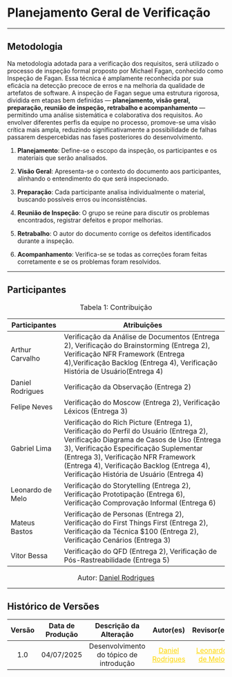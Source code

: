 # Planejamento Geral de Verificação

---

## Metodologia

Na metodologia adotada para a verificação dos requisitos, será utilizado o processo de inspeção formal proposto por Michael Fagan, conhecido como Inspeção de Fagan. Essa técnica é amplamente reconhecida por sua eficácia na detecção precoce de erros e na melhoria da qualidade de artefatos de software. A inspeção de Fagan segue uma estrutura rigorosa, dividida em etapas bem definidas — **planejamento, visão geral, preparação, reunião de inspeção, retrabalho e acompanhamento** — permitindo uma análise sistemática e colaborativa dos requisitos. Ao envolver diferentes perfis da equipe no processo, promove-se uma visão crítica mais ampla, reduzindo significativamente a possibilidade de falhas passarem despercebidas nas fases posteriores do desenvolvimento.

1. **Planejamento**: Define-se o escopo da inspeção, os participantes e os materiais que serão analisados.

2. **Visão Geral**: Apresenta-se o contexto do documento aos participantes, alinhando o entendimento do que será inspecionado.

3. **Preparação**: Cada participante analisa individualmente o material, buscando possíveis erros ou inconsistências.

4. **Reunião de Inspeção**: O grupo se reúne para discutir os problemas encontrados, registrar defeitos e propor melhorias.

5. **Retrabalho**: O autor do documento corrige os defeitos identificados durante a inspeção.

6. **Acompanhamento**: Verifica-se se todas as correções foram feitas corretamente e se os problemas foram resolvidos.

---

## Participantes

<font size="3"><p style="text-align: center">Tabela 1: Contribuição</p></font>

<center>
<table>
  <thead>
    <tr>
      <th>Participantes</th>
      <th>Atribuições</th>
    </tr>
  </thead>
  <tbody>
    <tr>
      <td href="https://github.com/arthurlleite">Arthur Carvalho</td>
      <td>Verificação da Análise de Documentos (Entrega 2), Verificação do Brainstorming (Entrega 2), Verificação NFR Framework (Entrega 4),Verificação Backlog (Entrega 4), Verificação História de Usuário(Entrega 4)</td>
    </tr>
    <tr>
      <td href="https://github.com/zDrNz">Daniel Rodrigues</td>
      <td> Verificação da Observação (Entrega 2)</td>
    </tr>
    <tr>
      <td href="https://github.com/FelipeFreire-gf">Felipe Neves</td>
      <td>Verificação do Moscow (Entrega 2), Verificação Léxicos (Entrega 3)</td>
    </tr>
    <tr>
      <td href="https://github.com/gabriel-lima258">Gabriel Lima</td>
      <td>Verificação do Rich Picture (Entrega 1), Verificação do Perfil do Usuário (Entrega 2), Verificação Diagrama de Casos de Uso (Entrega 3), Verificação Especificação Suplementar (Entrega 3), Verificação NFR Framework (Entrega 4), Verificação Backlog (Entrega 4), Verificação História de Usuário (Entrega 4)</td>
    </tr>
    <tr>
      <td href="https://github.com/leozinlima">Leonardo de Melo</td>
      <td>Verificação do Storytelling (Entrega 2), Verificação Prototipação (Entrega 6), Verificação Comprovação Informal (Entrega 6)</td>
    </tr>
    <tr>
      <td href="https://github.com/MateuSansete">Mateus Bastos</td>
      <td>Verificação de Personas (Entrega 2), Verificação do First Things First (Entrega 2), Verificação da Técnica $100 (Entrega 2), Verificação Cenários (Entrega 3)</td>
    </tr>
    <tr>
      <td href="https://github.com/Bessazs">Vitor Bessa</td>
      <td>Verificação do QFD (Entrega 2), Verificação de Pós-Rastreabilidade (Entrega 5)</td>
    </tr>
  </tbody>
</table>
</center>

<font size="3"><p style="text-align: center">Autor: <a href="https://github.com/zDrNz">Daniel Rodrigues</a></p></font>

---

## Histórico de Versões

| Versão | Data de Produção | Descrição da Alteração | Autor(es) | Revisor(es) | Data de Revisão |
|:------:|:----------------:|:----------------------:|:---------:|:-----------:|:--------------:|
| 1.0 | 04/07/2025 | Desenvolvimento do tópico de introdução |<a style="color:gold;" href="https://github.com/zDrNz" target="_blank">Daniel Rodrigues</a> |<a style="color:gold;" href="https://github.com/leozinlima" target="_blank">Leonardo de Melo</a> | 04/07/2025 |